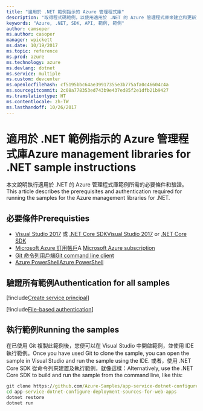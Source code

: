 ```yaml
---
title: "適用於 .NET 範例指示的 Azure 管理程式庫"
description: "取得程式碼範例，以使用適用於 .NET 的 Azure 管理程式庫來建立和更新資源。"
keywords: "Azure, .NET, SDK, API, 範例, 範例"
author: camsoper
ms.author: casoper
manager: wpickett
ms.date: 10/19/2017
ms.topic: reference
ms.prod: azure
ms.technology: azure
ms.devlang: dotnet
ms.service: multiple
ms.custom: devcenter
ms.openlocfilehash: cf5195bbc64ae39917355e3b775afa0c46604c4a
ms.sourcegitcommit: 2c08a778353ed743b9e437ed85f2e1dfb21b9427
ms.translationtype: HT
ms.contentlocale: zh-TW
ms.lasthandoff: 10/26/2017
---
```

# <a name="azure-management-libraries-for-net-sample-instructions"></a><span data-ttu-id="753b8-104">適用於 .NET 範例指示的 Azure 管理程式庫</span><span class="sxs-lookup"><span data-stu-id="753b8-104">Azure management libraries for .NET sample instructions</span></span>

<span data-ttu-id="753b8-105">本文說明執行適用於 .NET 的 Azure 管理程式庫範例所需的必要條件和驗證。</span><span class="sxs-lookup"><span data-stu-id="753b8-105">This article describes the prerequisites and authentication required for running the samples for the Azure management libraries for .NET.</span></span>

## <a name="prerequisties"></a><span data-ttu-id="753b8-106">必要條件</span><span class="sxs-lookup"><span data-stu-id="753b8-106">Prerequisties</span></span> 

* <span data-ttu-id="753b8-107">[Visual Studio 2017](https://www.visualstudio.com/vs/) 或 [.NET Core SDK](https://www.microsoft.com/net/download/core)</span><span class="sxs-lookup"><span data-stu-id="753b8-107">[Visual Studio 2017](https://www.visualstudio.com/vs/) or [.NET Core SDK](https://www.microsoft.com/net/download/core)</span></span>
* <span data-ttu-id="753b8-108">[Microsoft Azure 訂用帳戶](https://azure.microsoft.com/free/)</span><span class="sxs-lookup"><span data-stu-id="753b8-108">A [Microsoft Azure subscription](https://azure.microsoft.com/free/)</span></span>
* [<span data-ttu-id="753b8-109">Git 命令列用戶端</span><span class="sxs-lookup"><span data-stu-id="753b8-109">Git command line client</span></span>](https://git-scm.com/)
* [<span data-ttu-id="753b8-110">Azure PowerShell</span><span class="sxs-lookup"><span data-stu-id="753b8-110">Azure PowerShell</span></span>](/powershell/azure/install-azurerm-ps)

## <a name="authentication-for-all-samples"></a><span data-ttu-id="753b8-111">驗證所有範例</span><span class="sxs-lookup"><span data-stu-id="753b8-111">Authentication for all samples</span></span>

[!include[Create service principal](includes/create-sp.md)]

[!include[File-based authentication](includes/file-based-auth.md)]

## <a name="running-the-samples"></a><span data-ttu-id="753b8-112">執行範例</span><span class="sxs-lookup"><span data-stu-id="753b8-112">Running the samples</span></span>

<span data-ttu-id="753b8-113">在已使用 Git 複製此範例後，您便可以在 Visual Studio 中開啟範例，並使用 IDE 執行範例。</span><span class="sxs-lookup"><span data-stu-id="753b8-113">Once you have used Git to clone the sample, you can open the sample in Visual Studio and run the sample using the IDE.</span></span>  <span data-ttu-id="753b8-114">或者，使用 .NET Core SDK 從命令列來建置及執行範例，就像這樣：</span><span class="sxs-lookup"><span data-stu-id="753b8-114">Alternatively, use the .NET Core SDK to build and run the sample from the command line, like this:</span></span>

```cmd
git clone https://github.com/Azure-Samples/app-service-dotnet-configure-deployment-sources-for-web-apps.git
cd app-service-dotnet-configure-deployment-sources-for-web-apps
dotnet restore
dotnet run
```